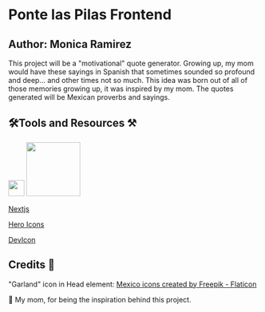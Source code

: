 # Ponte las Pilas Frontend 

## Author: Monica Ramirez

This project will be a "motivational" quote generator. Growing up, my mom would have these sayings in Spanish that sometimes sounded so profound and deep... and other times not so much. This idea was born out of all of those memories growing up, it was inspired by my mom. The quotes generated will be Mexican proverbs and sayings. 


## 🛠️Tools and Resources ⚒️
<img src="https://user-images.githubusercontent.com/109626849/222869563-87ceafb1-8dd1-4cf2-952d-272905bb83e5.svg" width="32" height="32">
<img src="https://cdn.jsdelivr.net/gh/devicons/devicon/icons/tailwindcss/tailwindcss-original-wordmark.svg" width="108" height="108"/>

[Nextjs](https://nextjs.org/)

[Hero Icons](https://heroicons.com/)

[DevIcon](https://devicon.dev/)

## Credits 📢

"Garland" icon in Head element: <a href="https://www.flaticon.com/free-icons/mexico" title="mexico icons">Mexico icons created by Freepik - Flaticon</a>

🧡 My mom, for being the inspiration behind this project.
